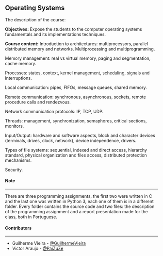 <h2>Operating Systems </h2>


<p>The description of the course:</p>

<p><strong>Objectives:</strong> Expose the students to the computer operating systems fundamentals and its implementations techniques.</p>

<p><strong>Course content:</strong> Introduction to architectures: multiprocessors, parallel distributed memory and networks. Multiprocessing and multiprogramming.

Memory management: real vs virtual memory, paging and segmentation, cache memory.

Processes: states, context, kernel management, scheduling, signals and interruptions.

Local communication: pipes, FIFOs, message queues, shared memory.

Remote communication: synchronous, asynchronous, sockets, remote procedure calls and rendezvous.  

Network communication protocols: IP, TCP, UDP.

Threads: management, synchronization, semaphores, critical sections, monitors.

Input/Output: hardware and software aspects, block and character devices (terminals, drives, clock, network), device independence, drivers.

Types of file systems: sequential, indexed and direct access, hierarchy standard, physical organization and files access, distributed protection mechanisms.

Security.
 </p>

#### Note
---
<p>There are three programming assignments, the first two were written in C and the last one was written in Python 3, each one of them is in a different folder. Every folder contains the source code and two files: the description of the programming assignment and a report presentation made for the class, both in Portuguese. </p>


#### Contributors
---
 * Guilherme Vieira - [@GuilhermeVieira](https://github.com/GuilhermeVieira)
 * Victor Araujo - [@PaiZuZe](https://github.com/PaiZuZe)
